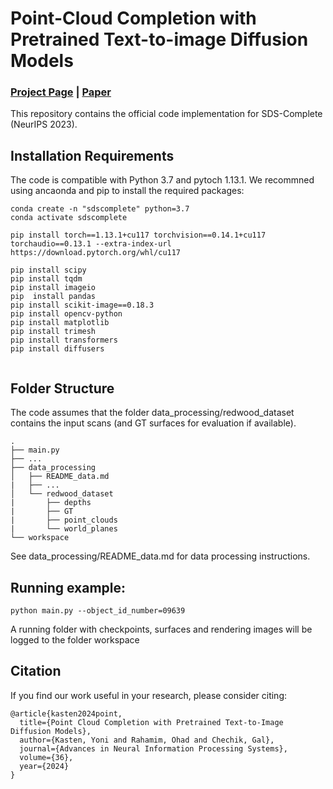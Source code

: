 # Point-Cloud Completion with Pretrained Text-to-image Diffusion Models
### [Project Page](https://sds-complete.github.io/) | [Paper](https://arxiv.org/pdf/2306.10533.pdf) 


This repository contains the official code implementation for SDS-Complete (NeurIPS 2023). 




## Installation Requirements
The code is compatible with Python 3.7 and pytoch 1.13.1. We recommned using ancaonda and pip to install the required packages:
```
conda create -n "sdscomplete" python=3.7
conda activate sdscomplete

pip install torch==1.13.1+cu117 torchvision==0.14.1+cu117 torchaudio==0.13.1 --extra-index-url https://download.pytorch.org/whl/cu117

pip install scipy
pip install tqdm
pip install imageio
pip  install pandas
pip install scikit-image==0.18.3
pip install opencv-python
pip install matplotlib
pip install trimesh
pip install transformers
pip install diffusers


```

## Folder Structure
The code assumes that the folder data_processing/redwood_dataset contains the input scans (and GT surfaces for evaluation if available).  
```
.
├── main.py
├── ...
├── data_processing                    
│   ├── README_data.md
|   ├── ...      
│   └── redwood_dataset        
|       ├── depths
|       ├── GT
|       ├── point_clouds
|       └── world_planes            
└── workspace

```
See data_processing/README_data.md  for data processing instructions.


## Running example: 

```
python main.py --object_id_number=09639
```
A running folder with checkpoints, surfaces and rendering images will be logged to the folder workspace


## Citation
If you find our work useful in your research, please consider citing:
```
@article{kasten2024point,
  title={Point Cloud Completion with Pretrained Text-to-Image Diffusion Models},
  author={Kasten, Yoni and Rahamim, Ohad and Chechik, Gal},
  journal={Advances in Neural Information Processing Systems},
  volume={36},
  year={2024}
}
```